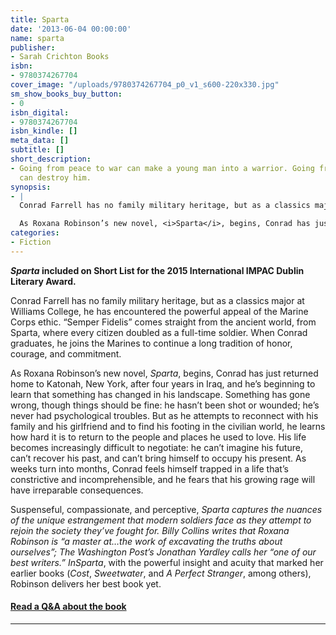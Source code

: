 ```yaml
---
title: Sparta
date: '2013-06-04 00:00:00'
name: sparta
publisher:
- Sarah Crichton Books
isbn:
- 9780374267704
cover_image: "/uploads/9780374267704_p0_v1_s600-220x330.jpg"
sm_show_books_buy_button:
- 0
isbn_digital:
- 9780374267704
isbn_kindle: []
meta_data: []
subtitle: []
short_description:
- Going from peace to war can make a young man into a warrior. Going from war to peace
  can destroy him.
synopsis:
- |
  Conrad Farrell has no family military heritage, but as a classics major at Williams College, he has encountered the powerful appeal of the Marine Corps ethic. “Semper Fidelis” comes straight from the ancient world, from Sparta, where every citizen doubled as a full-time soldier. When Conrad graduates, he joins the Marines to continue a long tradition of honor, courage, and commitment.

  As Roxana Robinson’s new novel, <i>Sparta</i>, begins, Conrad has just returned home to Katonah, New York, after four years in Iraq, and he’s beginning to learn that something has changed in his landscape. Something has gone wrong, though things should be fine: he hasn’t been shot or wounded; he’s never had psychological troubles. But as he attempts...
categories:
- Fiction
---
```



***Sparta* included on Short List for the 2015 International IMPAC Dublin Literary Award.**

Conrad Farrell has no family military heritage, but as a classics major at Williams College, he has encountered the powerful appeal of the Marine Corps ethic. “Semper Fidelis” comes straight from the ancient world, from Sparta, where every citizen doubled as a full-time soldier. When Conrad graduates, he joins the Marines to continue a long tradition of honor, courage, and commitment.

As Roxana Robinson’s new novel,&nbsp;*Sparta*, begins, Conrad has just returned home to Katonah, New York, after four years in Iraq, and he’s beginning to learn that something has changed in his landscape. Something has gone wrong, though things should be fine: he hasn’t been shot or wounded; he’s never had psychological troubles. But as he attempts to reconnect with his family and his girlfriend and to find his footing in the civilian world, he learns how hard it is to return to the people and places he used to love. His life becomes increasingly difficult to negotiate: he can’t imagine his future, can’t recover his past, and can’t bring himself to occupy his present. As weeks turn into months, Conrad feels himself trapped in a life that’s constrictive and incomprehensible, and he fears that his growing rage will have irreparable consequences.

Suspenseful, compassionate, and perceptive,&nbsp;*Sparta&nbsp;*captures the nuances of the unique estrangement that modern soldiers face as they attempt to rejoin the society they’ve fought for. Billy Collins writes that Roxana Robinson is “a master at…the work of excavating the truths about ourselves”;&nbsp;*The Washington Post*’s Jonathan Yardley calls her “one of our best writers.” In*Sparta*, with the powerful insight and acuity that marked her earlier books (*Cost*,&nbsp;*Sweetwater*, and&nbsp;*A Perfect Stranger*, among others), Robinson delivers her best book yet.

#### [Read a Q&A about the book](/book-extras/a-conversation-with-roxana-robinson-author-of-sparta/)

---
